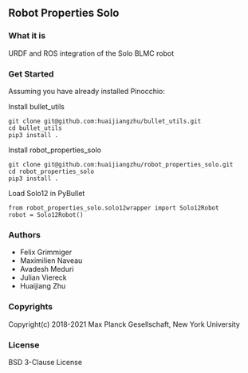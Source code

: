 Robot Properties Solo
---------------------

### What it is

URDF and ROS integration of the Solo BLMC robot

### Get Started

Assuming you have already installed Pinocchio:

Install bullet_utils
```
git clone git@github.com:huaijiangzhu/bullet_utils.git
cd bullet_utils
pip3 install .
```

Install robot_properties_solo
```
git clone git@github.com:huaijiangzhu/robot_properties_solo.git
cd robot_properties_solo
pip3 install .
```

Load Solo12 in PyBullet
```
from robot_properties_solo.solo12wrapper import Solo12Robot
robot = Solo12Robot()
```

### Authors

- Felix Grimmiger
- Maximilien Naveau
- Avadesh Meduri
- Julian Viereck
- Huaijiang Zhu

### Copyrights

Copyright(c) 2018-2021 Max Planck Gesellschaft, New York University

### License

BSD 3-Clause License



